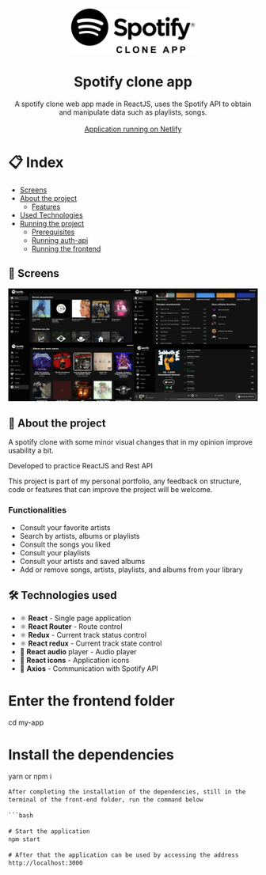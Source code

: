 <h1 align="center">
<br>
  <img src="spotify-clone-app-logo.png" width="auto" height="90" alt="spotify-clone-app">
<br>
<br>
Spotify clone app
</h1>

<p align="center">A spotify clone web app made in ReactJS, uses the Spotify API to obtain and manipulate data such as playlists, songs.
<br/><br/><a align="center" href="" target="_blank">Application running on Netlify</a>
</p>

# 📋 Index

- [Screens](#-Screens)
- [About the project](#-About-the-project)
  - [Features](#-Features)
- [Used Technologies](#-Used-Technologies)
- [Running the project](#-Running-the-project)
  - [Prerequisites](#-Prerequisites)
  - [Running auth-api](#-Running-a-auth-api)
  - [Running the frontend](#-Running-the-frontend)

## 🎨 Screens

<img src="spotify-clone-app-screenshots.jpg" alt="spotify-clone-app">

## 📃 About the project

A spotify clone with some minor visual changes that in my opinion improve usability a bit.

Developed to practice ReactJS and Rest API

This project is part of my personal portfolio, any feedback on structure, code or features that can improve the project will be welcome.

### Functionalities

- Consult your favorite artists
- Search by artists, albums or playlists
- Consult the songs you liked
- Consult your playlists
- Consult your artists and saved albums
- Add or remove songs, artists, playlists, and albums from your library

## 🛠 Technologies used

- ⚛ **React** - Single page application
- ⚛ **React Router** - Route control
- ⚛ **Redux** - Current track status control
- ⚛ **React redux** - Current track state control
- 🎵 **React audio** player - Audio player
- 🤙 **React icons** - Application icons
- 📡 **Axios** - Communication with Spotify API


# Enter the frontend folder
cd my-app 

# Install the dependencies
yarn or npm i

```
After completing the installation of the dependencies, still in the terminal of the front-end folder, run the command below

```bash

# Start the application
npm start

# After that the application can be used by accessing the address http://localhost:3000

```
